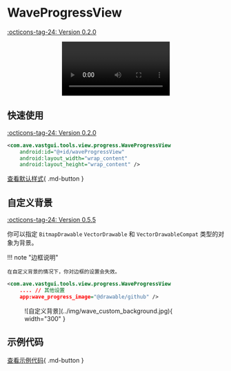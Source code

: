 # WaveProgressView

[:octicons-tag-24: Version 0.2.0](https://sakurajimamaii.github.io/AVE-DOC/version/tools/#020)

<center>
    <video width="250" controls="controls" autoplay="autoplay">
        <source src="../img/wave_progress_view.mp4" type="video/mp4">
    </video>
</center>

## 快速使用

[:octicons-tag-24: Version 0.2.0](https://sakurajimamaii.github.io/AVE-DOC/version/tools/#020)

```xml
<com.ave.vastgui.tools.view.progress.WaveProgressView
    android:id="@+id/waveProgressView"
    android:layout_width="wrap_content"
    android:layout_height="wrap_content" />
```

[查看默认样式](https://github.com/SakurajimaMaii/Android-Vast-Extension/blob/develop/libraries/VastTools/src/main/res/values/styles.xml){ .md-button }

## 自定义背景

[:octicons-tag-24: Version 0.5.5](https://sakurajimamaii.github.io/AVE-DOC/version/tools/#055)

你可以指定 `BitmapDrawable` `VectorDrawable` 和 `VectorDrawableCompat` 类型的对象为背景。

!!! note "边框说明"

    在自定义背景的情况下，你对边框的设置会失效。

```xml
<com.ave.vastgui.tools.view.progress.WaveProgressView
    .... // 其他设置
    app:wave_progress_image="@drawable/github" />
```

<figure markdown>
  ![自定义背景](../img/wave_custom_background.jpg){ width="300" }
</figure>

## 示例代码

[查看示例代码](https://github.com/SakurajimaMaii/Android-Vast-Extension/blob/develop/app/src/main/kotlin/com/ave/vastgui/app/activity/view/WaveProgressViewActivity.kt){ .md-button }
